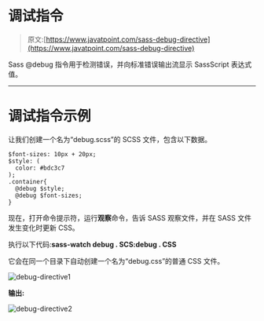 # 调试指令

> 原文:[https://www.javatpoint.com/sass-debug-directive](https://www.javatpoint.com/sass-debug-directive)

Sass @debug 指令用于检测错误，并向标准错误输出流显示 SassScript 表达式值。

* * *

# 调试指令示例

让我们创建一个名为“debug.scss”的 SCSS 文件，包含以下数据。

```
$font-sizes: 10px + 20px;
$style: (
  color: #bdc3c7
);
.container{
  @debug $style;
  @debug $font-sizes;
} 

```

现在，打开命令提示符，运行**观察**命令，告诉 SASS 观察文件，并在 SASS 文件发生变化时更新 CSS。

执行以下代码:**sass-watch debug . SCS:debug . CSS**

它会在同一个目录下自动创建一个名为“debug.css”的普通 CSS 文件。

![debug-directive1](../Images/429e19acd9c7c14771523816d331f628.png)

**输出:**

![debug-directive2](../Images/3f6d9d213371a7aa93f1fb57f570aec8.png)